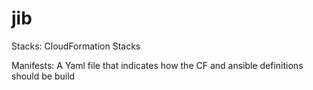 # jib

Stacks: CloudFormation Stacks

Manifests: A Yaml file that indicates how the CF and ansible definitions should be build
